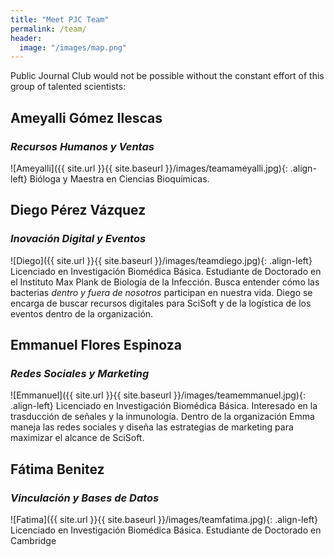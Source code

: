 ```yaml
---
title: "Meet PJC Team"
permalink: /team/
header:
  image: "/images/map.png"
---
```

Public Journal Club would not be possible without the constant effort of this group of talented scientists:
## Ameyalli Gómez Ilescas
### *Recursos Humanos y Ventas*
![Ameyalli]({{ site.url }}{{ site.baseurl }}/images/teamameyalli.jpg){: .align-left} Bióloga y Maestra en Ciencias Bioquímicas.
## Diego Pérez Vázquez
### *Inovación Digital y Eventos*
![Diego]({{ site.url }}{{ site.baseurl }}/images/teamdiego.jpg){: .align-left}
Licenciado en Investigación Biomédica Básica. Estudiante de Doctorado en el Instituto Max Plank de Biología de la Infección. Busca entender cómo las bacterias *dentro y fuera de nosotros* participan en nuestra vida. Diego se encarga de buscar recursos digitales para SciSoft y de la logística de los eventos dentro de la organización.
## Emmanuel Flores Espinoza
### *Redes Sociales y Marketing*
![Emmanuel]({{ site.url }}{{ site.baseurl }}/images/teamemmanuel.jpg){: .align-left} Licenciado en Investigación Biomédica Básica. Interesado en la trasducción de señales y la inmunología. Dentro de la organización Emma maneja las redes sociales y diseña las estrategias de marketing para maximizar el alcance de SciSoft.
## Fátima Benitez
### *Vinculación y Bases de Datos*
![Fatima]({{ site.url }}{{ site.baseurl }}/images/teamfatima.jpg){: .align-left}
Licenciado en Investigación Biomédica Básica. Estudiante de Doctorado en Cambridge

